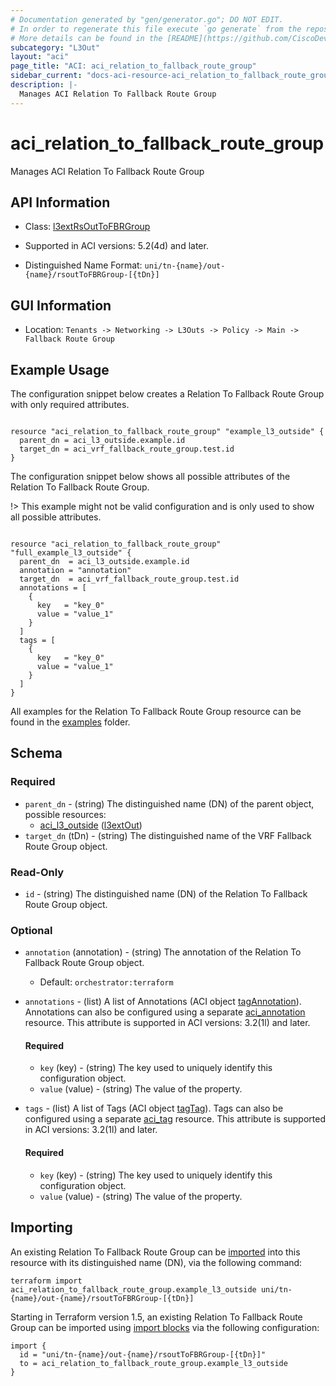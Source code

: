 ```yaml
---
# Documentation generated by "gen/generator.go"; DO NOT EDIT.
# In order to regenerate this file execute `go generate` from the repository root.
# More details can be found in the [README](https://github.com/CiscoDevNet/terraform-provider-aci/blob/master/README.md).
subcategory: "L3Out"
layout: "aci"
page_title: "ACI: aci_relation_to_fallback_route_group"
sidebar_current: "docs-aci-resource-aci_relation_to_fallback_route_group"
description: |-
  Manages ACI Relation To Fallback Route Group
---
```


# aci_relation_to_fallback_route_group #

Manages ACI Relation To Fallback Route Group



## API Information ##

* Class: [l3extRsOutToFBRGroup](https://pubhub.devnetcloud.com/media/model-doc-latest/docs/app/index.html#/objects/l3extRsOutToFBRGroup/overview)

* Supported in ACI versions: 5.2(4d) and later.

* Distinguished Name Format: `uni/tn-{name}/out-{name}/rsoutToFBRGroup-[{tDn}]`

## GUI Information ##

* Location: `Tenants -> Networking -> L3Outs -> Policy -> Main -> Fallback Route Group`

## Example Usage ##

The configuration snippet below creates a Relation To Fallback Route Group with only required attributes.

```hcl

resource "aci_relation_to_fallback_route_group" "example_l3_outside" {
  parent_dn = aci_l3_outside.example.id
  target_dn = aci_vrf_fallback_route_group.test.id
}

```
The configuration snippet below shows all possible attributes of the Relation To Fallback Route Group.

!> This example might not be valid configuration and is only used to show all possible attributes.

```hcl

resource "aci_relation_to_fallback_route_group" "full_example_l3_outside" {
  parent_dn  = aci_l3_outside.example.id
  annotation = "annotation"
  target_dn  = aci_vrf_fallback_route_group.test.id
  annotations = [
    {
      key   = "key_0"
      value = "value_1"
    }
  ]
  tags = [
    {
      key   = "key_0"
      value = "value_1"
    }
  ]
}

```

All examples for the Relation To Fallback Route Group resource can be found in the [examples](https://github.com/CiscoDevNet/terraform-provider-aci/tree/master/examples/resources/aci_relation_to_fallback_route_group) folder.

## Schema ##

### Required ###

* `parent_dn` - (string) The distinguished name (DN) of the parent object, possible resources:
  - [aci_l3_outside](https://registry.terraform.io/providers/CiscoDevNet/aci/latest/docs/resources/l3_outside) ([l3extOut](https://pubhub.devnetcloud.com/media/model-doc-latest/docs/app/index.html#/objects/l3extOut/overview))
* `target_dn` (tDn) - (string) The distinguished name of the VRF Fallback Route Group object.

### Read-Only ###

* `id` - (string) The distinguished name (DN) of the Relation To Fallback Route Group object.

### Optional ###
  
* `annotation` (annotation) - (string) The annotation of the Relation To Fallback Route Group object.
  - Default: `orchestrator:terraform`

* `annotations` - (list) A list of Annotations (ACI object [tagAnnotation](https://pubhub.devnetcloud.com/media/model-doc-latest/docs/app/index.html#/objects/tagAnnotation/overview)). Annotations can also be configured using a separate [aci_annotation](https://registry.terraform.io/providers/CiscoDevNet/aci/latest/docs/resources/annotation) resource. This attribute is supported in ACI versions: 3.2(1l) and later.
   
  #### Required ####
  
  * `key` (key) - (string) The key used to uniquely identify this configuration object.
  * `value` (value) - (string) The value of the property.

* `tags` - (list) A list of Tags (ACI object [tagTag](https://pubhub.devnetcloud.com/media/model-doc-latest/docs/app/index.html#/objects/tagTag/overview)). Tags can also be configured using a separate [aci_tag](https://registry.terraform.io/providers/CiscoDevNet/aci/latest/docs/resources/tag) resource. This attribute is supported in ACI versions: 3.2(1l) and later.
   
  #### Required ####
  
  * `key` (key) - (string) The key used to uniquely identify this configuration object.
  * `value` (value) - (string) The value of the property.

## Importing

An existing Relation To Fallback Route Group can be [imported](https://www.terraform.io/docs/import/index.html) into this resource with its distinguished name (DN), via the following command:

```
terraform import aci_relation_to_fallback_route_group.example_l3_outside uni/tn-{name}/out-{name}/rsoutToFBRGroup-[{tDn}]
```

Starting in Terraform version 1.5, an existing Relation To Fallback Route Group can be imported
using [import blocks](https://developer.hashicorp.com/terraform/language/import) via the following configuration:

```
import {
  id = "uni/tn-{name}/out-{name}/rsoutToFBRGroup-[{tDn}]"
  to = aci_relation_to_fallback_route_group.example_l3_outside
}
```


